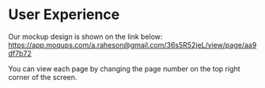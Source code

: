 # **User Experience**
Our mockup design is shown on the link below: <https://app.moqups.com/a.raheson@gmail.com/36s5R52jeL/view/page/aa9df7b72>

You can view each page by changing the page number on the top right corner of the screen.
